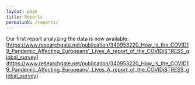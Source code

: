 ```yaml
---
layout: page
title: Reports 
permalink: /reports/
---
```


Our first report analyzing the data is now available: [https://www.researchgate.net/publication/340953220_How_is_the_COVID19_Pandemic_Affecting_Europeans'_Lives_A_report_of_the_COVIDiSTRESS_global_survey](https://www.researchgate.net/publication/340953220_How_is_the_COVID19_Pandemic_Affecting_Europeans'_Lives_A_report_of_the_COVIDiSTRESS_global_survey)
